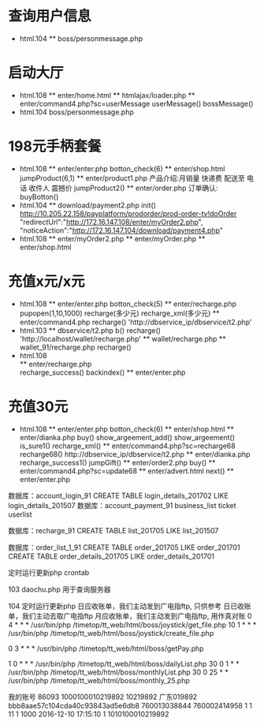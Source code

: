 # 查询用户信息
 * html.104
 ** boss/personmessage.php

# 启动大厅
 * html.108
 ** enter/home.html
 ** htmlajax/loader.php
 ** enter/command4.php?sc=userMessage
    userMessage()
    bossMessage()
 * html.104
    boss/personmessage.php

# 198元手柄套餐
 * html.108
 ** enter/enter.php
    botton_check(6)
 ** enter/shop.html
    jumpProduct(6,1)
 ** enter/product1.php 产品介绍:月销量 快递费 配送至 电话 收件人 震撼价
    jumpProduct2()
 ** enter/order.php 订单确认:
    buyBotton()
 * html.104
 ** download/payment2.php
    init()
    http://10.205.22.158/payplatform/prodorder/prod-order-tv!doOrder
    "redirectUrl":"http://172.16.147.108/enter/myOrder2.php",
    "noticeAction":"http://172.16.147.104/download/payment4.php"
 * html.108
 ** enter/myOrder2.php
 ** enter/myOrder.php
 ** enter/shop.html


# 充值x元/x元
 * html.108
 ** enter/enter.php
    botton_check(5)
 ** enter/recharge.php
    pupopen(1,10,1000)
    recharge(多少元)
    recharge_xml(多少元)
 ** enter/command4.php
    recharge()
    'http://dbservice_ip/dbservice/t2.php'
 * html.103
 ** dbservice/t2.php
    b()
    recharge()
    'http://localhost/wallet/recharge.php'
 ** wallet/recharge.php
 ** wallet_91/recharge.php
    recharge()
 * html.108    
 ** enter/recharge.php    
    recharge_success()
    backindex()
 ** enter/enter.php
    
  
# 充值30元
 * html.108
 ** enter/enter.php
    botton_check(6)
 ** enter/shop.html
 ** enter/dianka.php
    buy()
    show_argeement_add()
    show_argeement()
    is_sure1()
    recharge_xml()
 ** enter/command4.php?sc=recharge68
    recharge68()
    http://dbservice_ip/dbservice/t2.php
 ** enter/dianka.php    
    recharge_success1()
    jumpGift()
 ** enter/order2.php
    buy()
 ** enter/command4.php?sc=update68
 ** enter/advert.html
    next()
 ** enter/enter.php    

  
  
数据库：account_login_91
CREATE TABLE login_details_201702 LIKE login_details_201507
数据库：account_payment_91
business_list
ticket
userlist

数据库：recharge_91
CREATE TABLE list_201705 LIKE list_201507

数据库：order_list_1_91
CREATE TABLE order_201705 LIKE order_201701
CREATE TABLE order_details_201705 LIKE order_details_201701
  
  
定时运行更新php
crontab 

103
daochu.php  用于查询服务器

104
定时运行更新php
日应收账单，我们主动发到广电指ftp, 只供参考
日已收账单，我们主动去取广电指ftp
月应收账单，我们主动发到广电指ftp, 用作真对账
0 4 * * * /usr/bin/php /timetop/tt_web/html/boss/joystick/get_file.php
10 1 * * * /usr/bin/php /timetop/tt_web/html/boss/joystick/create_file.php

0 3 * * * /usr/bin/php /timetop/tt_web/html/boss/getPay.php

1 0 * * * /usr/bin/php /timetop/tt_web/html/boss/dailyList.php
30 0 1 * * /usr/bin/php /timetop/tt_web/html/boss/monthlyList.php
30 0 25 * * /usr/bin/php /timetop/tt_web/html/boss/monthly_25.php


我的账号
86093	1000100010219892	10219892	广东019892	bbb8aae57c104cda40c93843ad5e6db8	760013038844	760002414958	1	1	11	1	1000	2016-12-10 17:15:10	1	1010100010219892

